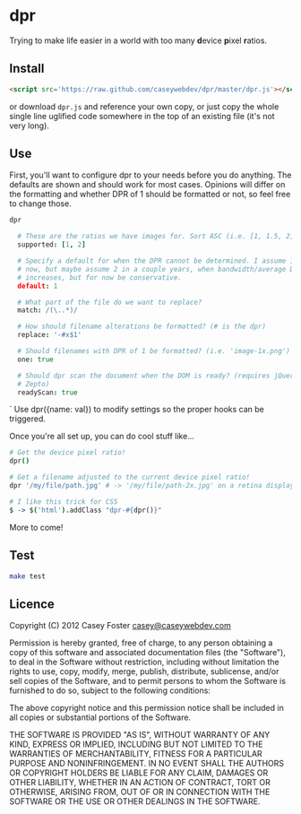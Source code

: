 dpr
===

Trying to make life easier in a world with too many **d**evice **p**ixel
**r**atios.

Install
-------

```html
<script src='https://raw.github.com/caseywebdev/dpr/master/dpr.js'></script>
```

or download `dpr.js` and reference your own copy, or just copy the whole
single line uglified code somewhere in the top of an existing file (it's not
very long).

Use
---

First, you'll want to configure dpr to your needs before you do anything. The
defaults are shown and should work for most cases. Opinions will differ on the
formatting and whether DPR of 1 should be formatted or not, so feel free to
change those.

```coffeescript
dpr

  # These are the ratios we have images for. Sort ASC (i.e. [1, 1.5, 2])
  supported: [1, 2]

  # Specify a default for when the DPR cannot be determined. I assume 1 for
  # now, but maybe assume 2 in a couple years, when bandwidth/average DPR
  # increases, but for now be conservative.
  default: 1

  # What part of the file do we want to replace?
  match: /(\..*)/

  # How should filename alterations be formatted? (# is the dpr)
  replace: '-#x$1'

  # Should filenames with DPR of 1 be formatted? (i.e. 'image-1x.png')
  one: true

  # Should dpr scan the document when the DOM is ready? (requires jQuery or
  # Zepto)
  readyScan: true
```

` Use dpr({name: val}) to modify settings so the proper hooks can be triggered.

Once you're all set up, you can do cool stuff like...

```coffeescript
# Get the device pixel ratio!
dpr()

# Get a filename adjusted to the current device pixel ratio!
dpr '/my/file/path.jpg' # -> '/my/file/path-2x.jpg' on a retina display

# I like this trick for CSS
$ -> $('html').addClass "dpr-#{dpr()}"
```

More to come!

Test
----

```bash
make test
```


Licence
-------

Copyright (C) 2012 Casey Foster <casey@caseywebdev.com>

Permission is hereby granted, free of charge, to any person obtaining a copy
of this software and associated documentation files (the "Software"), to deal
in the Software without restriction, including without limitation the rights
to use, copy, modify, merge, publish, distribute, sublicense, and/or sell
copies of the Software, and to permit persons to whom the Software is
furnished to do so, subject to the following conditions:

The above copyright notice and this permission notice shall be included in all
copies or substantial portions of the Software.

THE SOFTWARE IS PROVIDED "AS IS", WITHOUT WARRANTY OF ANY KIND, EXPRESS OR
IMPLIED, INCLUDING BUT NOT LIMITED TO THE WARRANTIES OF MERCHANTABILITY,
FITNESS FOR A PARTICULAR PURPOSE AND NONINFRINGEMENT. IN NO EVENT SHALL THE
AUTHORS OR COPYRIGHT HOLDERS BE LIABLE FOR ANY CLAIM, DAMAGES OR OTHER
LIABILITY, WHETHER IN AN ACTION OF CONTRACT, TORT OR OTHERWISE, ARISING FROM,
OUT OF OR IN CONNECTION WITH THE SOFTWARE OR THE USE OR OTHER DEALINGS IN THE
SOFTWARE.

